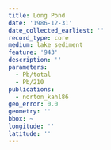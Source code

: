 ```yaml
---
title: Long Pond
date: '1986-12-31'
date_collected_earliest: ''
record_type: core
medium: lake_sediment
feature: '943'
description: ''
parameters:
  - Pb/total
  - Pb/210
publications:
  - norton_kahl86
geo_error: 0.0
geometry: ''
bbox: ~
longitude: ''
latitude: ''
---
```

